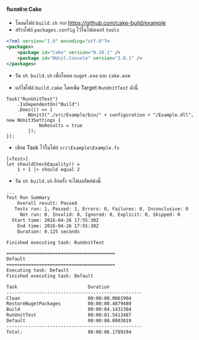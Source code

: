 #### รันเทสด้วย Cake

- โหลดไฟล์ `build.sh` จาก https://github.com/cake-build/example
- สร้างไฟล์ `packages.config` ไว้ในโฟลเดอร์ `tools`

```xml
<?xml version="1.0" encoding="utf-8"?>
<packages>
    <package id="Cake" version="0.10.1" />
    <package id="NUnit.Console" version="3.0.1" />
</packages>
```

- รัน `sh build.sh` เพื่อโหลด `nuget.exe` และ `cake.exe`

- แก้ไขไฟล์ `build.cake` โดยเพิ่ม Target `RunUnitTest` ดังนี้

```
Task("RunUnitTest")
    .IsDependentOn("Build")
    .Does(() => {
        NUnit3("./src/Example/bin/" + configuration + "/Example.dll", new NUnit3Settings {
            NoResults = true
        });
});
```

- เขียน Task ไว้ในไฟล์ `src\Example\Example.fs`

```
[<Test>]
let shouldCheckEquality() =
    1 + 1 |> should equal 2
```

- รัน `sh build.sh` อีกครั้ง จะได้ผลลัพท์ด้งนี้

```bash
...
Test Run Summary
    Overall result: Passed
   Tests run: 1, Passed: 1, Errors: 0, Failures: 0, Inconclusive: 0
     Not run: 0, Invalid: 0, Ignored: 0, Explicit: 0, Skipped: 0
  Start time: 2016-04-26 17:55:30Z
    End time: 2016-04-26 17:55:30Z
    Duration: 0.125 seconds

Finished executing task: RunUnitTest

========================================
Default
========================================
Executing task: Default
Finished executing task: Default

Task                          Duration
--------------------------------------------------
Clean                         00:00:00.0061904
RestoreNugetPackages          00:00:00.4879480
Build                         00:00:04.1431304
RunUnitTest                   00:00:01.5413487
Default                       00:00:00.0003019
--------------------------------------------------
Total:                        00:00:06.1789194
```
